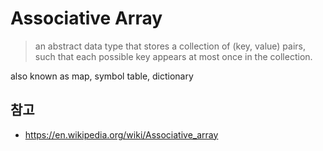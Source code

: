 # Associative Array

> an abstract data type that stores a collection of (key, value) pairs, such that each possible key appears at most once
> in the collection.

also known as map, symbol table, dictionary

## 참고

- https://en.wikipedia.org/wiki/Associative_array
